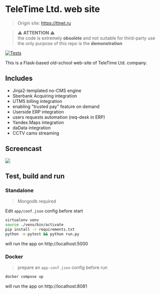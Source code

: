 # TeleTime Ltd. web site
> Origin site: https://ttnet.ru

> ⚠️ **ATTENTION** ⚠️<br/>
the code is extremely **obsolete** and not suitable for third-party use 
> the only purpose of this repo is the **demonstration**

[![Tests](https://github.com/sir-go/ttnet-site/actions/workflows/python-app.yml/badge.svg)](https://github.com/sir-go/ttnet-site/actions/workflows/python-app.yml)

This is a Flask-based old-school web-site of TeleTime Ltd.
company.

## Includes
 - Jinja2-templated no-CMS engine
 - Sberbank Acquiring integration
 - UTM5 billing integration
 - enabling "trusted pay" feature on demand
 - Userside ERP integration
 - users requests automation (req-desk in ERP)
 - Yandex.Maps integration
 - daData integration
 - CCTV cams streaming

## Screencast
![](ttnet-sc.gif)

## Test, build and run
### Standalone
> Mongodb required

Edit `app/conf.json` config before start

```bash
virtualenv venv
source ./venv/bin/activate
pip install -r requirements.txt
python -m pytest && python run.py
```
will run the app on http://localhost:5000

### Docker
> prepare an `app-conf.json` config before run

```bash
docker compose up
```
will run the app on http://localhost:8081
